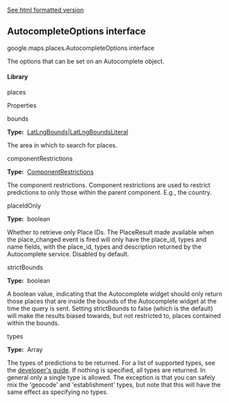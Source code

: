 [See html formatted version](https://huasofoundries.github.io/google-maps-documentation/AutocompleteOptions.html)


AutocompleteOptions interface
-----------------------------

google.maps.places.AutocompleteOptions interface

The options that can be set on an Autocomplete object.

#### Library

places

Properties

bounds

**Type:**  [LatLngBounds](https://github.com/amenadiel/google-maps-documentation/blob/master/docs/LatLngBounds.md)|[LatLngBoundsLiteral](https://github.com/amenadiel/google-maps-documentation/blob/master/docs/LatLngBoundsLiteral.md)

The area in which to search for places.

componentRestrictions

**Type:**  [ComponentRestrictions](https://github.com/amenadiel/google-maps-documentation/blob/master/docs/ComponentRestrictions.md)

The component restrictions. Component restrictions are used to restrict predictions to only those within the parent component. E.g., the country.

placeIdOnly

**Type:**  boolean

Whether to retrieve only Place IDs. The PlaceResult made available when the place\_changed event is fired will only have the place\_id, types and name fields, with the place\_id, types and description returned by the Autocomplete service. Disabled by default.

strictBounds

**Type:**  boolean

A boolean value, indicating that the Autocomplete widget should only return those places that are inside the bounds of the Autocomplete widget at the time the query is sent. Setting strictBounds to false (which is the default) will make the results biased towards, but not restricted to, places contained within the bounds.

types

**Type:**  Array<string>

The types of predictions to be returned. For a list of supported types, see the [developer's guide](https://developers.google.com/places/supported_types#table3). If nothing is specified, all types are returned. In general only a single type is allowed. The exception is that you can safely mix the 'geocode' and 'establishment' types, but note that this will have the same effect as specifying no types.